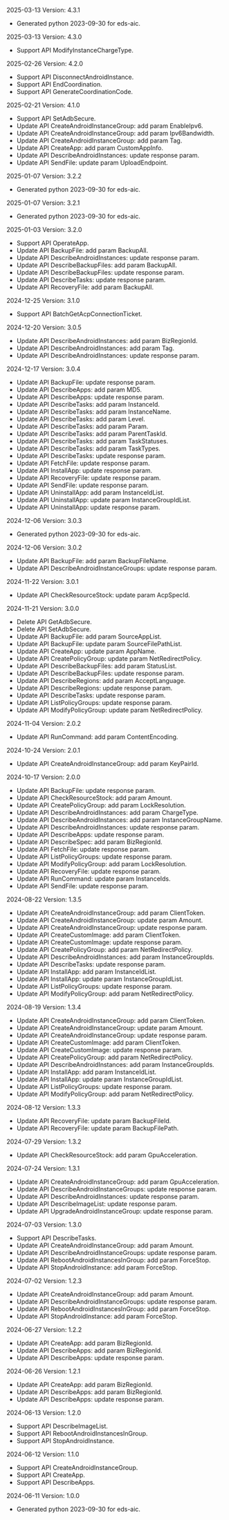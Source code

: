 2025-03-13 Version: 4.3.1
- Generated python 2023-09-30 for eds-aic.

2025-03-13 Version: 4.3.0
- Support API ModifyInstanceChargeType.


2025-02-26 Version: 4.2.0
- Support API DisconnectAndroidInstance.
- Support API EndCoordination.
- Support API GenerateCoordinationCode.


2025-02-21 Version: 4.1.0
- Support API SetAdbSecure.
- Update API CreateAndroidInstanceGroup: add param EnableIpv6.
- Update API CreateAndroidInstanceGroup: add param Ipv6Bandwidth.
- Update API CreateAndroidInstanceGroup: add param Tag.
- Update API CreateApp: add param CustomAppInfo.
- Update API DescribeAndroidInstances: update response param.
- Update API SendFile: update param UploadEndpoint.


2025-01-07 Version: 3.2.2
- Generated python 2023-09-30 for eds-aic.

2025-01-07 Version: 3.2.1
- Generated python 2023-09-30 for eds-aic.

2025-01-03 Version: 3.2.0
- Support API OperateApp.
- Update API BackupFile: add param BackupAll.
- Update API DescribeAndroidInstances: update response param.
- Update API DescribeBackupFiles: add param BackupAll.
- Update API DescribeBackupFiles: update response param.
- Update API DescribeTasks: update response param.
- Update API RecoveryFile: add param BackupAll.


2024-12-25 Version: 3.1.0
- Support API BatchGetAcpConnectionTicket.


2024-12-20 Version: 3.0.5
- Update API DescribeAndroidInstances: add param BizRegionId.
- Update API DescribeAndroidInstances: add param Tag.
- Update API DescribeAndroidInstances: update response param.


2024-12-17 Version: 3.0.4
- Update API BackupFile: update response param.
- Update API DescribeApps: add param MD5.
- Update API DescribeApps: update response param.
- Update API DescribeTasks: add param InstanceId.
- Update API DescribeTasks: add param InstanceName.
- Update API DescribeTasks: add param Level.
- Update API DescribeTasks: add param Param.
- Update API DescribeTasks: add param ParentTaskId.
- Update API DescribeTasks: add param TaskStatuses.
- Update API DescribeTasks: add param TaskTypes.
- Update API DescribeTasks: update response param.
- Update API FetchFile: update response param.
- Update API InstallApp: update response param.
- Update API RecoveryFile: update response param.
- Update API SendFile: update response param.
- Update API UninstallApp: add param InstanceIdList.
- Update API UninstallApp: update param InstanceGroupIdList.
- Update API UninstallApp: update response param.


2024-12-06 Version: 3.0.3
- Generated python 2023-09-30 for eds-aic.

2024-12-06 Version: 3.0.2
- Update API BackupFile: add param BackupFileName.
- Update API DescribeAndroidInstanceGroups: update response param.


2024-11-22 Version: 3.0.1
- Update API CheckResourceStock: update param AcpSpecId.


2024-11-21 Version: 3.0.0
- Delete API GetAdbSecure.
- Delete API SetAdbSecure.
- Update API BackupFile: add param SourceAppList.
- Update API BackupFile: update param SourceFilePathList.
- Update API CreateApp: update param AppName.
- Update API CreatePolicyGroup: update param NetRedirectPolicy.
- Update API DescribeBackupFiles: add param StatusList.
- Update API DescribeBackupFiles: update response param.
- Update API DescribeRegions: add param AcceptLanguage.
- Update API DescribeRegions: update response param.
- Update API DescribeTasks: update response param.
- Update API ListPolicyGroups: update response param.
- Update API ModifyPolicyGroup: update param NetRedirectPolicy.


2024-11-04 Version: 2.0.2
- Update API RunCommand: add param ContentEncoding.


2024-10-24 Version: 2.0.1
- Update API CreateAndroidInstanceGroup: add param KeyPairId.


2024-10-17 Version: 2.0.0
- Update API BackupFile: update response param.
- Update API CheckResourceStock: add param Amount.
- Update API CreatePolicyGroup: add param LockResolution.
- Update API DescribeAndroidInstances: add param ChargeType.
- Update API DescribeAndroidInstances: add param InstanceGroupName.
- Update API DescribeAndroidInstances: update response param.
- Update API DescribeApps: update response param.
- Update API DescribeSpec: add param BizRegionId.
- Update API FetchFile: update response param.
- Update API ListPolicyGroups: update response param.
- Update API ModifyPolicyGroup: add param LockResolution.
- Update API RecoveryFile: update response param.
- Update API RunCommand: update param InstanceIds.
- Update API SendFile: update response param.


2024-08-22 Version: 1.3.5
- Update API CreateAndroidInstanceGroup: add param ClientToken.
- Update API CreateAndroidInstanceGroup: update param Amount.
- Update API CreateAndroidInstanceGroup: update response param.
- Update API CreateCustomImage: add param ClientToken.
- Update API CreateCustomImage: update response param.
- Update API CreatePolicyGroup: add param NetRedirectPolicy.
- Update API DescribeAndroidInstances: add param InstanceGroupIds.
- Update API DescribeTasks: update response param.
- Update API InstallApp: add param InstanceIdList.
- Update API InstallApp: update param InstanceGroupIdList.
- Update API ListPolicyGroups: update response param.
- Update API ModifyPolicyGroup: add param NetRedirectPolicy.


2024-08-19 Version: 1.3.4
- Update API CreateAndroidInstanceGroup: add param ClientToken.
- Update API CreateAndroidInstanceGroup: update param Amount.
- Update API CreateAndroidInstanceGroup: update response param.
- Update API CreateCustomImage: add param ClientToken.
- Update API CreateCustomImage: update response param.
- Update API CreatePolicyGroup: add param NetRedirectPolicy.
- Update API DescribeAndroidInstances: add param InstanceGroupIds.
- Update API InstallApp: add param InstanceIdList.
- Update API InstallApp: update param InstanceGroupIdList.
- Update API ListPolicyGroups: update response param.
- Update API ModifyPolicyGroup: add param NetRedirectPolicy.


2024-08-12 Version: 1.3.3
- Update API RecoveryFile: update param BackupFileId.
- Update API RecoveryFile: update param BackupFilePath.


2024-07-29 Version: 1.3.2
- Update API CheckResourceStock: add param GpuAcceleration.


2024-07-24 Version: 1.3.1
- Update API CreateAndroidInstanceGroup: add param GpuAcceleration.
- Update API DescribeAndroidInstanceGroups: update response param.
- Update API DescribeAndroidInstances: update response param.
- Update API DescribeImageList: update response param.
- Update API UpgradeAndroidInstanceGroup: update response param.


2024-07-03 Version: 1.3.0
- Support API DescribeTasks.
- Update API CreateAndroidInstanceGroup: add param Amount.
- Update API DescribeAndroidInstanceGroups: update response param.
- Update API RebootAndroidInstancesInGroup: add param ForceStop.
- Update API StopAndroidInstance: add param ForceStop.


2024-07-02 Version: 1.2.3
- Update API CreateAndroidInstanceGroup: add param Amount.
- Update API DescribeAndroidInstanceGroups: update response param.
- Update API RebootAndroidInstancesInGroup: add param ForceStop.
- Update API StopAndroidInstance: add param ForceStop.


2024-06-27 Version: 1.2.2
- Update API CreateApp: add param BizRegionId.
- Update API DescribeApps: add param BizRegionId.
- Update API DescribeApps: update response param.


2024-06-26 Version: 1.2.1
- Update API CreateApp: add param BizRegionId.
- Update API DescribeApps: add param BizRegionId.
- Update API DescribeApps: update response param.


2024-06-13 Version: 1.2.0
- Support API DescribeImageList.
- Support API RebootAndroidInstancesInGroup.
- Support API StopAndroidInstance.


2024-06-12 Version: 1.1.0
- Support API CreateAndroidInstanceGroup.
- Support API CreateApp.
- Support API DescribeApps.


2024-06-11 Version: 1.0.0
- Generated python 2023-09-30 for eds-aic.

